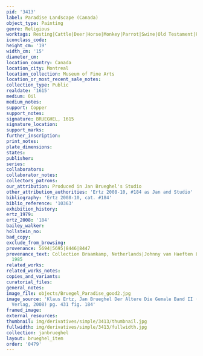 ```yaml
---
pid: '3413'
label: Paradise Landscape (Canada)
object_type: Painting
genre: Religious
worktags: Resting|Cattle|Deer|Horse|Monkey|Parrot|Swine|Old Testament|Paradise
iconclass_code:
height_cm: '19'
width_cm: '15'
diameter_cm:
location_country: Canada
location_city: Montreal
location_collection: Museum of Fine Arts
location_or_most_recent_sale_notes:
collection_type: Public
realdate: '1615'
medium: Oil
medium_notes:
support: Copper
support_notes:
signature: BRUEGHEL, 1615
signature_location:
support_marks:
further_inscription:
print_notes:
plate_dimensions:
states:
publisher:
series:
collaborators:
collaborator_notes:
collectors_patrons:
our_attribution: Produced in Jan Brueghel's Studio
other_attribution_authorities: 'Ertz 2008-10, #184 as Jan and Studio'
bibliography: 'Ertz 2008-10, cat. #184'
biblio_reference: '10363'
exhibition_history:
ertz_1979:
ertz_2008: '184'
bailey_walker:
hollstein_no:
bad_copy:
exclude_from_browsing:
provenance: 5694|5695|8446|8447
provenance_text: Collection Braamkamp, Netherlands|Johnny van Haeften Ltd., London,
  1985
related_works:
related_works_notes:
copies_and_variants:
curatorial_files:
general_notes:
image_file: objects/Bruegel_Paradise_good2.jpg
image_source: 'Klaus Ertz, Jan Brueghel Der Altere Die Gemale Band II (Lingen: Luca
  Verlag, 2008) pg. 431 fig. 184'
framed_image:
external_resources:
thumbnail: img/derivatives/simple/3413/thumbnail.jpg
fullwidth: img/derivatives/simple/3413/fullwidth.jpg
collection: janbrueghel
layout: brueghel_item
order: '0479'
---
```

